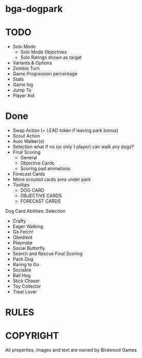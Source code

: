 # bga-dogpark

# TODO
- Solo Mode
  - Solo Mode Objectives
  - Solo Ratings shown as target
- Variants & Options
- Zombie Turn
- Game Progression percentage
- Stats
- Game log
- Jump To
- Player Aid


# Done
- Swap Action (+ LEAD token if leaving park bonus)
- Scout Action
- Auto Walker(s)
- Selection what if no (or only 1 player) can walk any dogs?
- Final Scoring
  - General
  - Objective Cards
  - Scoring pad animations
- Forecast Cards
- Move scouted cards area under park
- Tooltips
  - DOG CARD
  - OBJECTIVE CARDS
  - FORECAST CARDS


Dog Card Abilities:
Selection
- Crafty
- Eager
Walking
- Go Fetch!
- Obedient
- Playmate
- Social Butterfly
- Search and Rescue
Final Scoring
- Pack Dog
- Raring to Go
- Sociable
- Ball Hog
- Stick Chaser
- Toy Collector
- Treat Lover





# RULES

# COPYRIGHT
All properties, images and text are owned by Birdwood Games



 